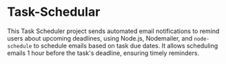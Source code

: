 # Task-Schedular
This Task Scheduler project sends automated email notifications to remind users about upcoming deadlines, using Node.js, Nodemailer, and `node-schedule` to schedule emails based on task due dates. It allows scheduling emails 1 hour before the task's deadline, ensuring timely reminders.

